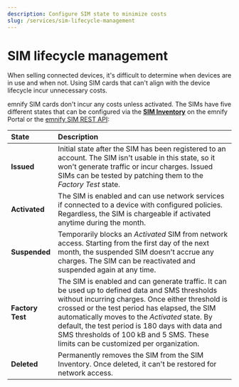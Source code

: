 ```yaml
---
description: Configure SIM state to minimize costs
slug: /services/sim-lifecycle-management
---
```


# SIM lifecycle management

When selling connected devices, it's difficult to determine when devices are in use and when not. 
Using SIM cards that can't align with the device lifecycle incur unnecessary costs.

emnify SIM cards don't incur any costs unless activated.
The SIMs have five different states that can be configured via the [**SIM Inventory**](https://portal.emnify.com/sim-inventory) on the emnify Portal or the [emnify SIM REST API](https://cdn.emnify.net/api/doc/swagger.html#/SIM):

| State            | Description                                      |
|:-----------------|:-------------------------------------------------|
| **Issued**       | Initial state after the SIM has been registered to an account. The SIM isn't usable in this state, so it won't generate traffic or incur charges. Issued SIMs can be tested by patching them to the _Factory Test_ state.  |
| **Activated**    | The SIM is enabled and can use network services if connected to a device with configured policies. Regardless, the SIM is chargeable if activated anytime during the month. |
| **Suspended**    | Temporarily blocks an _Activated_ SIM from network access. Starting from the first day of the next month, the suspended SIM doesn't accrue any charges. The SIM can be reactivated and suspended again at any time. |
| **Factory Test** | The SIM is enabled and can generate traffic. It can be used up to defined data and SMS thresholds without incurring charges. Once either threshold is crossed or the test period has elapsed, the SIM automatically moves to the _Activated_ state. By default, the test period is 180 days with data and SMS thresholds of 100 kB and 5 SMS. These limits can be customized per organization. |
| **Deleted**      | Permanently removes the SIM from the SIM Inventory. Once deleted, it can't be restored for network access. |
